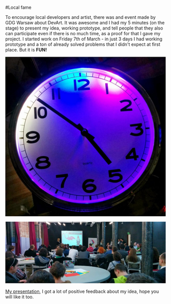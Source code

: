 #Local fame

To encourage local developers and artist, there was and event made by GDG Warsaw about DevArt. It was awesome and I had my 5 minutes (on the stage) to present my idea, working prototype, and tell people that they also can participate even if there is no much time, as a proof for that I gave my project. I started work on Friday 7th of March - in just 3 days I had working prototype and a ton of already solved problems that I didn't expect at first place.
But it is **FUN!**

![Fully working prototype](../project_images/prototype_one.jpg?raw=true "Fully working prototype")

![Participians](../project_images/gdg_event.jpg?raw=true "Participians")


[My presentation](http://goo.gl/2UkQlB "My presentation"), I got a lot of positive feedback about my idea, hope you will like it too.



